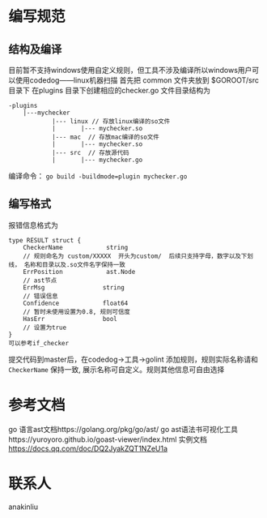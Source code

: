 # 编写规范
## 结构及编译
目前暂不支持windows使用自定义规则，但工具不涉及编译所以windows用户可以使用codedog——linux机器扫描
首先把 common 文件夹放到 $GOROOT/src 目录下
在plugins 目录下创建相应的checker.go 文件目录结构为
```
-plugins
    |---mychecker
            |--- linux // 存放linux编译的so文件
            |       |--- mychecker.so
            |--- mac  // 存放mac编译的so文件
            |       |--- mychecker.so
            |--- src  // 存放源代码
            |       |--- mychecker.go
```
编译命令：
`go build -buildmode=plugin mychecker.go`
## 编写格式
报错信息格式为
```
type RESULT struct {
    CheckerName            string  
    // 规则命名为 custom/XXXXX  开头为custom/  后续只支持字母，数字以及下划线， 名称和目录以及.so文件名字保持一致
    ErrPosition            ast.Node
    // ast节点
    ErrMsg                string
    // 错误信息
    Confidence            float64
    // 暂时未使用设置为0.8, 规则可信度
    HasErr                bool
    // 设置为true
}
可以参考if_checker
```
提交代码到master后，在codedog->工具->golint 添加规则，规则实际名称请和 `CheckerName` 保持一致, 展示名称可自定义。规则其他信息可自由选择
# 参考文档
go 语言ast文档https://golang.org/pkg/go/ast/
go ast语法书可视化工具https://yuroyoro.github.io/goast-viewer/index.html
实例文档 https://docs.qq.com/doc/DQ2JyakZQT1NZeU1a
# 联系人
anakinliu